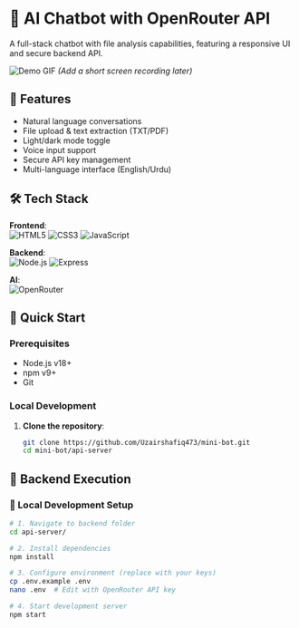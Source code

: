 # 🤖 AI Chatbot with OpenRouter API

A full-stack chatbot with file analysis capabilities, featuring a responsive UI and secure backend API.

![Demo GIF](./assets/demo.gif) *(Add a short screen recording later)*

## 🌟 Features
- Natural language conversations
- File upload & text extraction (TXT/PDF)
- Light/dark mode toggle
- Voice input support
- Secure API key management
- Multi-language interface (English/Urdu)

## 🛠️ Tech Stack
**Frontend**:  
![HTML5](https://img.shields.io/badge/HTML5-E34F26?style=flat&logo=html5&logoColor=white)
![CSS3](https://img.shields.io/badge/CSS3-1572B6?style=flat&logo=css3&logoColor=white)
![JavaScript](https://img.shields.io/badge/JavaScript-F7DF1E?style=flat&logo=javascript&logoColor=black)

**Backend**:  
![Node.js](https://img.shields.io/badge/Node.js-339933?style=flat&logo=nodedotjs&logoColor=white)
![Express](https://img.shields.io/badge/Express-000000?style=flat&logo=express&logoColor=white)

**AI**:  
![OpenRouter](https://img.shields.io/badge/OpenRouter-5865F2?style=flat&logo=openai&logoColor=white)

## 🚀 Quick Start

### Prerequisites
- Node.js v18+
- npm v9+
- Git

### Local Development
1. **Clone the repository**:
   ```bash
   git clone https://github.com/Uzairshafiq473/mini-bot.git
   cd mini-bot/api-server

## 🚀 Backend Execution

### 🔧 Local Development Setup
```bash
# 1. Navigate to backend folder
cd api-server/

# 2. Install dependencies
npm install

# 3. Configure environment (replace with your keys)
cp .env.example .env
nano .env  # Edit with OpenRouter API key

# 4. Start development server
npm start
